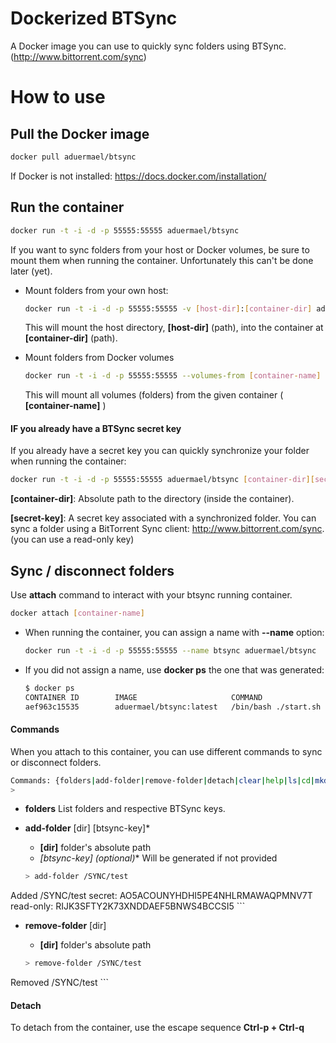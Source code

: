 Dockerized BTSync
=========

A Docker image you can use to quickly sync folders using BTSync. (http://www.bittorrent.com/sync)


# How to use

## Pull the Docker image

``` bash
docker pull aduermael/btsync
```

If Docker is not installed: https://docs.docker.com/installation/

## Run the container

``` bash
docker run -t -i -d -p 55555:55555 aduermael/btsync
```

If you want to sync folders from your host or Docker volumes, be sure to mount them when running the container. Unfortunately this can't be done later (yet).

- Mount folders from your own host: 

    ``` bash
    docker run -t -i -d -p 55555:55555 -v [host-dir]:[container-dir] aduermael/btsync
    ```
    This will mount the host directory, **[host-dir]** (path), into the container at **[container-dir]** (path).

- Mount folders from Docker volumes

    ``` bash
    docker run -t -i -d -p 55555:55555 --volumes-from [container-name] aduermael/btsync
    ```
    This will mount all volumes (folders) from the given container ( **[container-name]** )
    

#### IF you already have a BTSync secret key

If you already have a secret key you can quickly synchronize your folder when running the container:

``` bash
docker run -t -i -d -p 55555:55555 aduermael/btsync [container-dir][secret-key]
```

**[container-dir]**: Absolute path to the directory (inside the container).

**[secret-key]**: A secret key associated with a synchronized folder. You can sync a folder using a BitTorrent Sync client: http://www.bittorrent.com/sync. (you can use a read-only key)


## Sync / disconnect folders

Use **attach** command to interact with your btsync running container.

``` bash
docker attach [container-name]
```

- When running the container, you can assign a name with **--name** option:

    ``` bash
    docker run -t -i -d -p 55555:55555 --name btsync aduermael/btsync
    ```

- If you did not assign a name, use **docker ps** the one that was generated:

    ``` bash
    $ docker ps
    CONTAINER ID        IMAGE                     COMMAND                CREATED             STATUS              PORTS                      NAMES
    aef963c15535        aduermael/btsync:latest   /bin/bash ./start.sh   6 minutes ago       Up 6 minutes        0.0.0.0:55555->55555/tcp   btsync
    ```

#### Commands

When you attach to this container, you can use different commands to sync or disconnect folders.

``` bash
Commands: {folders|add-folder|remove-folder|detach|clear|help|ls|cd|mkdir|rm}
>
```

- **folders**
    List folders and respective BTSync keys.
    
- **add-folder** [dir] [btsync-key]*
    - **[dir]** folder's absolute path
    - **[btsync-key]* (optional)** Will be generated if not provided
    
    ``` bash
    > add-folder /SYNC/test
Added /SYNC/test
      secret: AO5ACOUNYHDHI5PE4NHLRMAWAQPMNV7T
      read-only: RIJK3SFTY2K73XNDDAEF5BNWS4BCCSI5
    ```
- **remove-folder** [dir]
    - **[dir]** folder's absolute path

    ``` bash
    > remove-folder /SYNC/test
Removed /SYNC/test
    ```

#### Detach

To detach from the container, use the escape sequence **Ctrl-p + Ctrl-q**